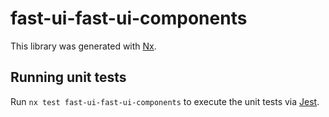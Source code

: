 # fast-ui-fast-ui-components

This library was generated with [Nx](https://nx.dev).

## Running unit tests

Run `nx test fast-ui-fast-ui-components` to execute the unit tests via [Jest](https://jestjs.io).
